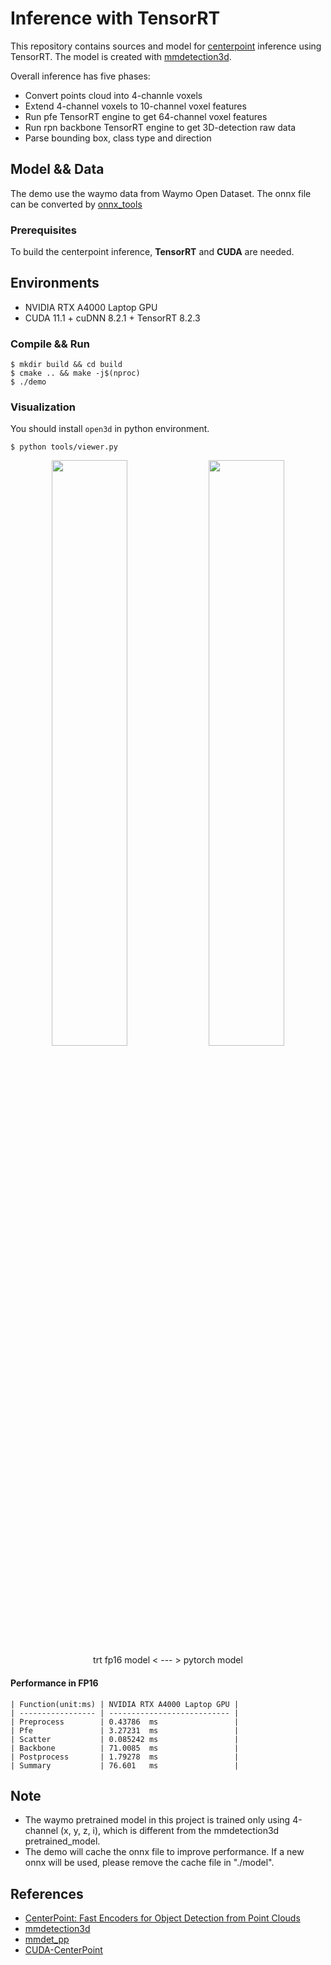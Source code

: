 #  Inference with TensorRT

This repository contains sources and model for [centerpoint](https://arxiv.org/abs/1812.05784) inference using TensorRT.
The model is created with [mmdetection3d](https://github.com/open-mmlab/mmdetection3d).

Overall inference has five phases:

- Convert points cloud into 4-channle voxels
- Extend 4-channel voxels to 10-channel voxel features
- Run pfe TensorRT engine to get 64-channel voxel features
- Run rpn backbone TensorRT engine to get 3D-detection raw data
- Parse bounding box, class type and direction

## Model && Data

The demo use the waymo data from Waymo Open Dataset.
The onnx file can be converted by [onnx_tools](https://github.com/Tartisan/mmdetection3d/tree/master/tools/onnx_tools/centerpoint)

### Prerequisites

To build the centerpoint inference, **TensorRT** and **CUDA** are needed.

## Environments

- NVIDIA RTX A4000 Laptop GPU
- CUDA 11.1 + cuDNN 8.2.1 + TensorRT 8.2.3

### Compile && Run

```shell
$ mkdir build && cd build
$ cmake .. && make -j$(nproc)
$ ./demo
```

### Visualization

You should install `open3d` in python environment.

```shell
$ python tools/viewer.py
```

<center><img src="https://images.weserv.nl/?url=https://article.biliimg.com/bfs/article/dd4b2ea349cb4c390804401006dbc00a32182792.png" width=49%> <img src="https://images.weserv.nl/?url=https://article.biliimg.com/bfs/article/b92f9f1862b63c9ef8ce970e645c73092d302ad3.png" width=49%>
trt fp16 model < --- > pytorch model
</center>

#### Performance in FP16

```
| Function(unit:ms) | NVIDIA RTX A4000 Laptop GPU |
| ----------------- | --------------------------- |
| Preprocess        | 0.43786  ms                 |
| Pfe               | 3.27231  ms                 |
| Scatter           | 0.085242 ms                 |
| Backbone          | 71.0085  ms                 |
| Postprocess       | 1.79278  ms                 |
| Summary           | 76.601   ms                 |
```

## Note

- The waymo pretrained model in this project is trained only using 4-channel (x, y, z, i), which is different from the mmdetection3d pretrained_model.
- The demo will cache the onnx file to improve performance. If a new onnx will be used, please remove the cache file in "./model".

## References

- [CenterPoint: Fast Encoders for Object Detection from Point Clouds](https://arxiv.org/abs/1812.05784)
- [mmdetection3d](https://github.com/open-mmlab/mmdetection3d)
- [mmdet_pp](https://github.com/perhapswo/mmdet_pp)
- [CUDA-CenterPoint](https://github.com/NVIDIA-AI-IOT/CUDA-CenterPoint)
